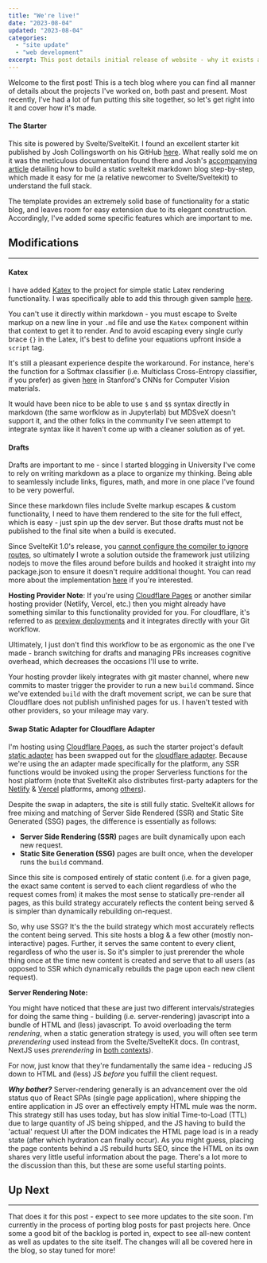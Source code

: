 ```yaml
---
title: "We're live!"
date: "2023-08-04"
updated: "2023-08-04"
categories: 
  - "site update"
  - "web development"
excerpt: This post details initial release of website - why it exists and how it's made.
---
```


<script>
	import Callout from '$lib/components/Callout.svelte';

  import Katex from "$lib/components/Katex.svelte"

  const softmax = "L_i = -log{\\left( \\frac {e^{f_{y_i}}} {\\sum_j e^{f_j}} \\right)}"
</script>

Welcome to the first post! This is a tech blog where you can find all manner of details about the projects I've worked on, both past and present. Most recently, I've had a lot of fun putting this site together, so let's get right into it and cover how it's made.

#### The Starter

This site is powered by Svelte/SvelteKit. I found an excellent starter kit published by Josh Collingsworth on his GitHub [here](https://github.com/josh-collinsworth/sveltekit-blog-starter). What really sold me on it was the meticulous documentation found there and Josh's [accompanying article](https://joshcollinsworth.com/blog/build-static-sveltekit-markdown-blog) detailing how to build a static sveltekit markdown blog step-by-step, which made it easy for me (a relative newcomer to Svelte/Sveltekit) to understand the full stack.

The template provides an extremely solid base of functionality for a static blog, and leaves room for easy extension due to its elegant construction. Accordingly, I've added some specific features which are important to me.

## Modifications

-----

#### Katex

I have added [Katex](https://katex.org/) to the project for simple static Latex rendering functionality. I was specifically able to add this through given sample [here](https://svelte.dev/repl/49ff6c089825418888cf804d9dde77bc?version=4.1.0).

You can't use it directly within markdown - you must escape to Svelte markup on a new line in your `.md` file and use the `Katex` component within that context to get it to render. And to avoid escaping every single curly brace `{}` in the Latex, it's best to define your equations upfront inside a `script` tag.

It's still a pleasant experience despite the workaround. For instance, here's the function for a Softmax classifier (i.e. Multiclass Cross-Entropy classifier, if you prefer) as given [here](https://cs231n.github.io/linear-classify/#softmax-classifier) in Stanford's CNNs for Computer Vision materials.

<p><Katex displayMode math={softmax}></Katex></p>

It would have been nice to be able to use `$` and `$$` syntax directly in markdown (the same worfklow as in Jupyterlab) but MDSveX doesn't support it, and the other folks in the community I've seen attempt to integrate syntax like it haven't come up with a cleaner solution as of yet.

#### Drafts

Drafts are important to me - since I started blogging in University I've come to rely on writing markdown as a place to organize my thinking. Being able to seamlessly include links, figures, math, and more in one place I've found to be very powerful.

Since these markdown files include Svelte markup escapes & custom functionality, I need to have them rendered to the site for the full effect, which is easy - just spin up the dev server. But those drafts must not be published to the final site when a build is executed.

Since SvelteKit 1.0's release, you [cannot configure the compiler to ignore routes](https://stackoverflow.com/a/69457826), so ultimately I wrote a solution outside the framework just utilizing nodejs to move the files around before builds and hooked it straight into my package.json to ensure it doesn't require additional thought. You can read more about the implementation [here](https://github.com/pgiardiniere/personal-site/blob/main/drafts/README.md) if you're interested.

<Callout>

**Hosting Provider Note**: If you're using [Cloudflare Pages](https://developers.cloudflare.com/pages) or another similar hosting provider (Netlify, Vercel, etc.) then you might already have something similar to this functionality provided for you. For cloudflare, it's referred to as [preview deployments](https://developers.cloudflare.com/pages/platform/preview-deployments/) and it integrates directly with your Git workflow.

Ultimately, I just don't find this workflow to be as ergonomic as the one I've made - branch switching for drafts and managing PRs increases cognitive overhead, which decreases the occasions I'll use to write.

Your hosting provder likely integrates with git master channel, where new commits to master trigger the provider to run a new `build` command. Since we've extended `build` with the draft movement script, we can be sure that Cloudflare does not publish unfinished pages for us. I haven't tested with other providers, so your mileage may vary.
</Callout>

#### Swap Static Adapter for Cloudflare Adapter

I'm hosting using [Cloudflare Pages](https://developers.cloudflare.com/pages), as such the starter project's default [static adapter](https://kit.svelte.dev/docs/adapter-static) has been swapped out for the [cloudflare adapter](https://kit.svelte.dev/docs/adapter-cloudflare). Because we're using the an adapter made specifically for the platform, any SSR functions would be invoked using the proper Serverless functions for the host platform (note that SvelteKit also distributes first-party adapters for the [Netlify](https://kit.svelte.dev/docs/adapter-netlify) & [Vercel](https://kit.svelte.dev/docs/adapter-vercel) platforms, among [others](https://kit.svelte.dev/docs/adapters)).

Despite the swap in adapters, the site is still fully static. SvelteKit allows for free mixing and matching of Server Side Rendered (SSR) and Static Site Generated (SSG) pages, the difference is essentially as follows:

* **Server Side Rendering (SSR)** pages are built dynamically upon each new request. 
* **Static Site Generation (SSG)** pages are built once, when the developer runs the `build` command.

Since this site is composed entirely of static content (i.e. for a given page, the exact same content is served to each client regardless of who the request comes from) it makes the most sense to statically pre-render all pages, as this build strategy accurately reflects the content being served & is simpler than dynamically rebuilding on-request.

So, why use SSG? It's the the build strategy which most accurately reflects the content being served. This site hosts a blog & a few other (mostly non-interactive) pages. Further, it serves the same content to every client, regardless of who the user is. So it's simpler to just prerender the whole thing once at the time new content is created and serve that to all users (as opposed to SSR which dynamically rebuilds the page upon each new client request).

<Callout>
<b>Server Rendering Note:</b> 

You might have noticed that these are just two different intervals/strategies for doing the same thing - building (i.e. server-rendering) javascript into a bundle of HTML and (less) javascript. To avoid overloading the term *rendering*, when a static generation strategy is used, you will often see term *prerendering* used instead from the Svelte/SvelteKit docs. (In contrast, NextJS uses *prerendering* in [both contexts](https://nextjs.org/learn/foundations/how-nextjs-works/rendering)).

For now, just know that they're fundamentally the same idea - reducing JS down to HTML and (less) JS _before_ you fulfill the client request.

<b><em>Why bother?</em></b> Server-rendering generally is an advancement over the old status quo of React SPAs (single page application), where shipping the entire application in JS over an effectively empty HTML mule was the norm. This strategy still has uses today, but has slow initial Time-to-Load (TTL) due to large quantity of JS being shipped, and the JS having to build the 'actual' request UI after the DOM indicates the HTML page load is in a ready state (after which hydration can finally occur). As you might guess, placing the page contents behind a JS rebuild hurts SEO, since the HTML on its own shares very little useful information about the page. There's a lot more to the discussion than this, but these are some useful starting points.
</Callout>

## Up Next

---

That does it for this post - expect to see more updates to the site soon. I'm currently in the process of porting blog posts for past projects here. Once some a good bit of the backlog is ported in, expect to see all-new content as well as updates to the site itself. The changes will all be covered here in the blog, so stay tuned for more!
